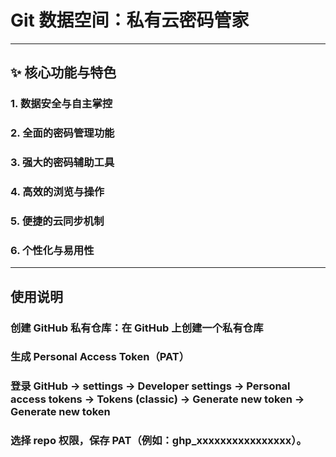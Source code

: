 # Git 数据空间：私有云密码管家
---
## ✨ 核心功能与特色
###  1. 数据安全与自主掌控
###  2. 全面的密码管理功能
###  3. 强大的密码辅助工具
###  4. 高效的浏览与操作
###  5. 便捷的云同步机制
###  6. 个性化与易用性
---
## 使用说明
### 创建 GitHub 私有仓库：在 GitHub 上创建一个私有仓库
### 生成 Personal Access Token（PAT）
### 登录 GitHub → settings → Developer settings → Personal access tokens → Tokens (classic) → Generate new token → Generate new token
### 选择 repo 权限，保存 PAT（例如：ghp_xxxxxxxxxxxxxxxx）。
